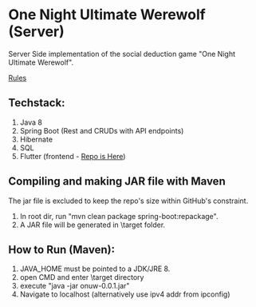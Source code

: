 # One Night Ultimate Werewolf (Server)

Server Side implementation of the social deduction game "One Night Ultimate Werewolf".

[Rules](https://www.fgbradleys.com/rules/rules2/OneNightUltimateWerewolf-rules.pdf)

## Techstack:

1. Java 8
2. Spring Boot (Rest and CRUDs with API endpoints)
3. Hibernate
4. SQL
5. Flutter (frontend - [Repo is Here](https://github.com/samliew94/onenightultimatewerewolf-client))

## Compiling and making JAR file with Maven
The jar file is excluded to keep the repo's size within GitHub's constraint.

1. In root dir, run "mvn clean package spring-boot:repackage".
2. A JAR file will be generated in \target folder.

## How to Run (Maven):
1. JAVA_HOME must be pointed to a JDK/JRE 8.
2. open CMD and enter \target directory
3. execute "java -jar onuw-0.0.1.jar"
4. Navigate to localhost (alternatively use ipv4 addr from ipconfig)
